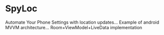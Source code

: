 # SpyLoc
Automate Your Phone Settings with location updates...
Example of  android MVVM architecture...
Room+ViewModel+LiveData implementation
